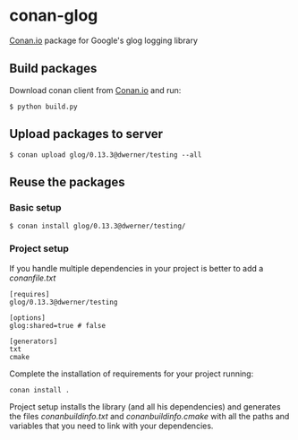 # conan-glog

[Conan.io](https://conan.io) package for Google's glog logging library

## Build packages

Download conan client from [Conan.io](https://conan.io) and run:

    $ python build.py
    
## Upload packages to server

    $ conan upload glog/0.13.3@dwerner/testing --all
    
## Reuse the packages

### Basic setup

    $ conan install glog/0.13.3@dwerner/testing/
    
### Project setup

If you handle multiple dependencies in your project is better to add a *conanfile.txt*
    
    [requires]
    glog/0.13.3@dwerner/testing

    [options]
    glog:shared=true # false
    
    [generators]
    txt
    cmake

Complete the installation of requirements for your project running:</small></span>

    conan install . 

Project setup installs the library (and all his dependencies) and generates the files *conanbuildinfo.txt* and *conanbuildinfo.cmake* with all the paths and variables that you need to link with your dependencies.
